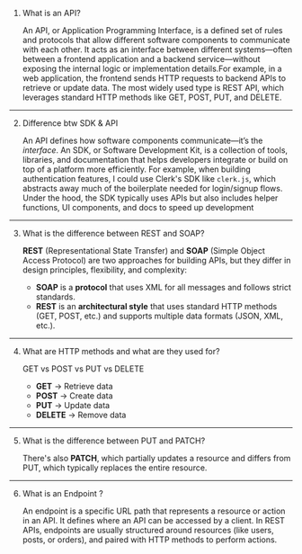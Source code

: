 1. What is an API?
   
   An API, or Application Programming Interface, is a defined set of rules and protocols that allow different software components to communicate with each other. It acts as an interface between different systems—often between a frontend application and a backend service—without exposing the internal logic or implementation details.For example, in a web application, the frontend sends HTTP requests to backend APIs to retrieve or update data. The most widely used type is REST API, which leverages standard HTTP methods like GET, POST, PUT, and DELETE.

---

2. Difference btw SDK & API
   
   An API defines how software components communicate—it’s the _interface_. An SDK, or Software Development Kit, is a collection of tools, libraries, and documentation that helps developers integrate or build on top of a platform more efficiently.
      For example, when building authentication features, I could use Clerk's SDK like `clerk.js`, which abstracts away much of the boilerplate needed for login/signup flows. Under the hood, the SDK typically uses APIs but also includes helper functions, UI components, and docs to speed up development

---

3. What is the difference between REST and SOAP?

   **REST** (Representational State Transfer) and **SOAP** (Simple Object Access Protocol) are two approaches for building APIs, but they differ in design principles, flexibility, and complexity:

   - **SOAP** is a **protocol** that uses XML for all messages and follows strict standards.
   - **REST** is an **architectural style** that uses standard HTTP methods (GET, POST, etc.) and supports multiple data formats (JSON, XML, etc.).

---

4. What are HTTP methods and what are they used for?
   
   GET vs POST vs PUT vs DELETE
     - **GET** → Retrieve data
     - **POST** → Create data
     - **PUT** → Update data
     - **DELETE** → Remove data

---

5. What is the difference between PUT and PATCH?
   
   There's also **PATCH**, which partially updates a resource and differs from PUT, which typically replaces the entire resource.

---

6. What is an Endpoint ?

    An endpoint is a specific URL path that represents a resource or action in an API. It defines where an API can be accessed by a client.
    In REST APIs, endpoints are usually structured around resources (like users, posts, or orders), and paired with HTTP methods to perform actions.